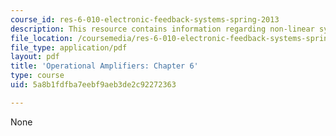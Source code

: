 ```yaml
---
course_id: res-6-010-electronic-feedback-systems-spring-2013
description: This resource contains information regarding non-linear systems.
file_location: /coursemedia/res-6-010-electronic-feedback-systems-spring-2013/5a8b1fdfba7eebf9aeb3de2c92272363_MITRES_6-010S13_chap06.pdf
file_type: application/pdf
layout: pdf
title: 'Operational Amplifiers: Chapter 6'
type: course
uid: 5a8b1fdfba7eebf9aeb3de2c92272363

---
```

None